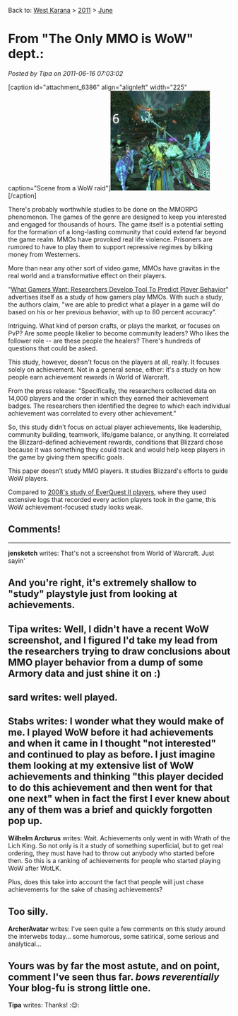 Back to: [West Karana](/posts/westkarana.md) > [2011](/posts/2011/westkarana.md) > [June](./westkarana.md)
# From "The Only MMO is WoW" dept.:

*Posted by Tipa on 2011-06-16 07:03:02*

[caption id="attachment\_6386" align="alignleft" width="225" caption="Scene from a WoW raid"][![](../../../uploads/2011/06/rift-2011-06-04-22-44-12-39-225x225.jpg "Scene from a WoW raid")](../../../uploads/2011/06/rift-2011-06-04-22-44-12-39.jpg)[/caption]

There's probably worthwhile studies to be done on the MMORPG phenomenon. The games of the genre are designed to keep you interested and engaged for thousands of hours. The game itself is a potential setting for the formation of a long-lasting community that could extend far beyond the game realm. MMOs have provoked real life violence. Prisoners are rumored to have to play them to support repressive regimes by bilking money from Westerners.

More than near any other sort of video game, MMOs have gravitas in the real world and a transformative effect on their players.

"[What Gamers Want: Researchers Develop Tool To Predict Player Behavior](http://news.ncsu.edu/releases/wmsrobertspredict/)" advertises itself as a study of how gamers play MMOs. With such a study, the authors claim, "we are able to predict what a player in a game will do based on his or her previous behavior, with up to 80 percent accuracy".

Intriguing. What kind of person crafts, or plays the market, or focuses on PvP? Are some people likelier to become community leaders? Who likes the follower role -- are these people the healers? There's hundreds of questions that could be asked.

This study, however, doesn't focus on the players at all, really. It focuses solely on achievement. Not in a general sense, either: it's a study on how people earn achievement rewards in World of Warcraft.

From the press release: "Specifically, the researchers collected data on 14,000 players and the order in which they earned their achievement badges. The researchers then identified the degree to which each individual achievement was correlated to every other achievement."

So, this study didn't focus on actual player achievements, like leadership, community building, teamwork, life/game balance, or anything. It correlated the Blizzard-defined achievement rewards, conditions that Blizzard chose because it was something they could track and would help keep players in the game by giving them specific goals.

This paper doesn't study MMO players. It studies Blizzard's efforts to guide WoW players.

Compared to [2008's study of EverQuest II players](http://www.sciencedaily.com/releases/2009/02/090227130934.htm), where they used extensive logs that recorded every action players took in the game, this WoW achievement-focused study looks weak.

## Comments!
---
**jensketch** writes: That's not a screenshot from World of Warcraft. Just sayin'

And you're right, it's extremely shallow to "study" playstyle just from looking at achievements.
---
**Tipa** writes: Well, I didn't have a recent WoW screenshot, and I figured I'd take my lead from the researchers trying to draw conclusions about MMO player behavior from a dump of some Armory data and just shine it on :)
---
**sard** writes: well played.
---
**Stabs** writes: I wonder what they would make of me. I played WoW before it had achievements and when it came in I thought "not interested" and continued to play as before. I just imagine them looking at my extensive list of WoW achievements and thinking "this player decided to do this achievement and then went for that one next" when in fact the first I ever knew about any of them was a brief and quickly forgotten pop up.
---
**Wilhelm Arcturus** writes: Wait. Achievements only went in with Wrath of the Lich King. So not only is it a study of something superficial, but to get real ordering, they must have had to throw out anybody who started before then. So this is a ranking of achievements for people who started playing WoW after WotLK.

Plus, does this take into account the fact that people will just chase achievements for the sake of chasing achievements?

Too silly.
---
**ArcherAvatar** writes: I've seen quite a few comments on this study around the interwebs today... some humorous, some satirical, some serious and analytical... 

Yours was by far the most astute, and on point, comment I've seen thus far. *bows reverentially* Your blog-fu is strong little one.
---
**Tipa** writes: Thanks! ::blush::
